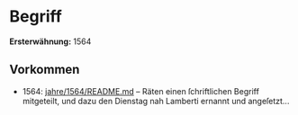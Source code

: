 # Begriff

**Ersterwähnung:** 1564

## Vorkommen
- 1564: [jahre/1564/README.md](../jahre/1564/README.md) – Räten einen ſchriftlichen Begriff mitgeteilt, und
dazu den Dienstag nah Lamberti ernannt und angeſetzt...
